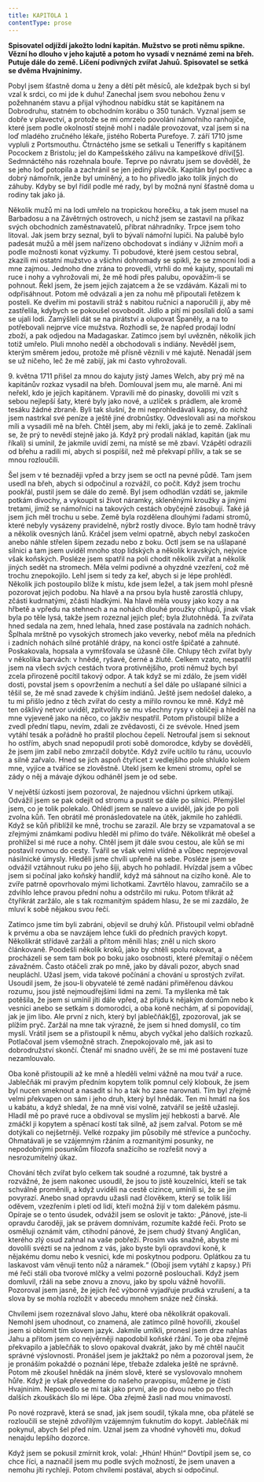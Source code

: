```yaml
---
title: KAPITOLA 1
contentType: prose
---
```


**Spisovatel odjíždí jakožto lodní kapitán. Mužstvo se proti němu spikne. Vězní ho dlouho v jeho kajutě a potom ho vysadí v neznámé zemi na břeh. Putuje dále do země. Líčení podivných zvířat Jahuů. Spisovatel se setká se dvěma Hvajninimy.**

Pobyl jsem šťastně doma u ženy a dětí pět měsíců, ale kdežpak bych si byl vzal k srdci, co mi jde k duhu! Zanechal jsem svou nebohou ženu v požehnaném stavu a přijal výhodnou nabídku stát se kapitánem na Dobrodruhu, statném to obchodním korábu o 350 tunách. Vyznal jsem se dobře v plavectví, a protože se mi omrzelo povolání námořního ranhojiče, které jsem podle okolností stejně mohl i nadále provozovat, vzal jsem si na loď mladého zručného lékaře, jistého Roberta Purefoye. 7. září 1710 jsme vypluli z Portsmouthu. Čtrnáctého jsme se setkali u Teneriffy s kapitánem Pocockem z Bristolu; jel do Kampešského zálivu na kampeškové dříví[\[5\]](./resources/undefined). Sedmnáctého nás rozehnala bouře. Teprve po návratu jsem se dověděl, že se jeho loď potopila a zachránil se jen jediný plavčík. Kapitán byl poctivec a dobrý námořník, jenže byl umíněný, a to ho přivedlo jako tolik jiných do záhuby. Kdyby se byl řídil podle mé rady, byl by možná nyní šťastně doma u rodiny tak jako já.

Několik mužů mi na lodi umřelo na tropickou horečku, a tak jsem musel na Barbadosu a na Závětrných ostrovech, u nichž jsem se zastavil na příkaz svých obchodních zaměstnavatelů, přibrat náhradníky. Trpce jsem toho litoval. Jak jsem brzy seznal, byli to bývalí námořní lupiči. Na palubě bylo padesát mužů a měl jsem nařízeno obchodovat s indiány v Jižním moři a podle možnosti konat výzkumy. Ti pobudové, které jsem cestou sebral, zkazili mi ostatní mužstvo a všichni dohromady se spikli, že se zmocní lodi a mne zajmou. Jednoho dne zrána to provedli, vtrhli do mé kajuty, spoutali mi ruce i nohy a vyhrožovali mi, že mě hodí přes palubu, opovážím-li se pohnout. Řekl jsem, že jsem jejich zajatcem a že se vzdávám. Kázali mi to odpřisáhnout. Potom mě odvázali a jen za nohu mě připoutali řetězem k posteli. Ke dveřím mi postavili stráž s nabitou ručnicí a naporučili jí, aby mě zastřelila, kdybych se pokoušel osvobodit. Jídlo a pití mi posílali dolů a sami se ujali lodi. Zamýšleli dát se na pirátství a olupovat Španěly, a na to potřebovali nejprve více mužstva. Rozhodli se, že napřed prodají lodní zboží, a pak odjedou na Madagaskar. Zatímco jsem byl uvězněn, několik jich totiž umřelo. Pluli mnoho neděl a obchodovali s indiány. Nevěděl jsem, kterým směrem jedou, protože mě přísně věznili v mé kajutě. Nenadál jsem se už ničeho, leč že mě zabijí, jak mi často vyhrožovali.

9\. května 1711 přišel za mnou do kajuty jistý James Welch, aby prý mě na kapitánův rozkaz vysadil na břeh. Domlouval jsem mu, ale marně. Ani mi neřekl, kdo je jejich kapitánem. Vpravili mě do pinasky, dovolili mi vzít s sebou nejlepší šaty, které byly jako nové, a uzlíček s prádlem, ale kromě tesáku žádné zbraně. Byli tak slušní, že mi neprohledávali kapsy, do nichž jsem nastrkal své peníze a ještě jiné drobnůstky. Odveslovali asi na mořskou míli a vysadili mě na břeh. Chtěl jsem, aby mi řekli, jaká je to země. Zaklínali se, že prý to nevědí stejně jako já. Když prý prodali náklad, kapitán (jak mu říkali) si umínil, že jakmile uvidí zemi, na místě se mě zbaví. Vzápětí odrazili od břehu a radili mi, abych si pospíšil, než mě překvapí příliv, a tak se se mnou rozloučili.

Šel jsem v té beznaději vpřed a brzy jsem se octl na pevné půdě. Tam jsem usedl na břeh, abych si odpočinul a rozvážil, co počít. Když jsem trochu pookřál, pustil jsem se dále do země. Byl jsem odhodlán vzdáti se, jakmile potkám divochy, a vykoupit si život náramky, skleněnými kroužky a jinými tretami, jimiž se námořníci na takových cestách obyčejně zásobují. Také já jsem jich měl trochu u sebe. Země byla rozdělena dlouhými řadami stromů, které nebyly vysázeny pravidelně, nýbrž rostly divoce. Bylo tam hodně trávy a několik ovesných lánů. Kráčel jsem velmi opatrně, abych nebyl zaskočen anebo náhle střelen šípem zezadu nebo z boku. Octl jsem se na ušlapané silnici a tam jsem uviděl mnoho stop lidských a několik kravských, nejvíce však koňských. Posléze jsem spatřil na poli chodit několik zvířat a několik jiných sedět na stromech. Měla velmi podivné a ohyzdné vzezření, což mě trochu znepokojilo. Lehl jsem si tedy za keř, abych si je lépe prohlédl. Několik jich postoupilo blíže k místu, kde jsem ležel, a tak jsem mohl přesně pozorovat jejich podobu. Na hlavě a na prsou byla hustě zarostlá chlupy, zčásti kudrnatými, zčásti hladkými. Na hlavě měla vousy jako kozy a na hřbetě a vpředu na stehnech a na nohách dlouhé proužky chlupů, jinak však byla po těle lysá, takže jsem rozeznal jejich pleť; byla žlutohnědá. Ta zvířata hned sedala na zem, hned lehala, hned zase postávala na zadních nohách. Šplhala mrštně po vysokých stromech jako veverky, neboť měla na předních i zadních nohách silné protáhlé drápy, na konci ostře špičaté a zahnuté. Poskakovala, hopsala a vymršťovala se úžasně čile. Chlupy těch zvířat byly v několika barvách: v hnědé, ryšavé, černé a žluté. Celkem vzato, nespatřil jsem na všech svých cestách tvora protivnějšího, proti němuž bych byl zcela přirozeně pocítil takový odpor. A tak když se mi zdálo, že jsem viděl dosti, povstal jsem s opovržením a nechutí a šel dále po ušlapané silnici a těšil se, že mě snad zavede k chýším indiánů. Ještě jsem nedošel daleko, a tu mi přišlo jedno z těch zvířat do cesty a mířilo rovnou ke mně. Když mě ten ošklivý netvor uviděl, zpitvořily se mu všechny rysy v obličeji a hleděl na mne vyjeveně jako na něco, co jakživ nespatřil. Potom přistoupil blíže a zvedl přední tlapu, nevím, zdali ze zvědavosti, či ze svévole. Hned jsem vytáhl tesák a pořádně ho praštil plochou čepelí. Netroufal jsem si seknout ho ostřím, abych snad nepopudil proti sobě domorodce, kdyby se dověděli, že jsem jim zabil nebo zmrzačil dobytče. Když zvíře ucítilo tu ránu, ucouvlo a silně zařvalo. Hned se jich aspoň čtyřicet z vedlejšího pole shluklo kolem mne, vyjíce a tváříce se zlověstně. Utekl jsem ke kmeni stromu, opřel se zády o něj a mávaje dýkou odháněl jsem je od sebe.

V největší úzkosti jsem pozoroval, že najednou všichni úprkem utíkají. Odvážil jsem se pak odejít od stromu a pustit se dále po silnici. Přemýšlel jsem, co je tolik polekalo. Ohlédl jsem se nalevo a uviděl, jak jde po poli zvolna kůň. Ten obrátil mé pronásledovatele na útěk, jakmile ho zahlédli. Když se kůň přiblížil ke mně, trochu se zarazil. Ale brzy se vzpamatoval a se zřejmými známkami podivu hleděl mi přímo do tváře. Několikrát mě obešel a prohlížel si mé ruce a nohy. Chtěl jsem jít dále svou cestou, ale kůň se mi postavil rovnou do cesty. Tvářil se však velmi vlídně a vůbec neprojevoval násilnické úmysly. Hleděli jsme chvíli upřeně na sebe. Posléze jsem se odvážil vztáhnout ruku po jeho šíji, abych ho pohladil. Hvízdal jsem a vůbec jsem si počínal jako koňský handlíř, když má sáhnout na cizího koně. Ale to zvíře patrně opovrhovalo mými lichotkami. Zavrtělo hlavou, zamračilo se a zdvihlo lehce pravou přední nohu a odstrčilo mi ruku. Potom třikrát až čtyřikrát zaržálo, ale s tak rozmanitým spádem hlasu, že se mi zazdálo, že mluví k sobě nějakou svou řečí.

Zatímco jsme tím byli zabráni, objevil se druhý kůň. Přistoupil velmi obřadně k prvému a oba se navzájem lehce ťukli do předních pravých kopyt. Několikrát střídavě zaržáli a přitom měnili hlas; zněl u nich skoro článkovaně. Poodešli několik kroků, jako by chtěli spolu rokovat, a procházeli se sem tam bok po boku jako osobnosti, které přemítají o něčem závažném. Často otáčeli zrak po mně, jako by dávali pozor, abych snad neupláchl. Užasl jsem, vida takové počínání a chování u sprostých zvířat. Usoudil jsem, že jsou-li obyvatelé té země nadáni přiměřenou dávkou rozumu, jsou jistě nejmoudřejšími lidmi na zemi. Ta myšlenka mě tak potěšila, že jsem si umínil jíti dále vpřed, až přijdu k nějakým domům nebo k vesnici anebo se setkám s domorodci, a oba koně nechám, ať si popovídají, jak je jim libo. Ale první z nich, který byl jablečňák[\[6\]](./resources/undefined), zpozoroval, jak se plížím pryč. Zaržál na mne tak výrazně, že jsem si hned domyslil, co tím myslí. Vrátil jsem se a přistoupil k němu, abych vyčkal jeho dalších rozkazů. Potlačoval jsem všemožně strach. Znepokojovalo mě, jak asi to dobrodružství skončí. Čtenář mi snadno uvěří, že se mi mé postavení tuze nezamlouvalo.

Oba koně přistoupili až ke mně a hleděli velmi vážně na mou tvář a ruce. Jablečňák mi pravým předním kopytem tolik pomnul celý klobouk, že jsem byl nucen smeknout a nasadit si ho a tak ho zase narovnati. Tím byl zřejmě velmi překvapen on sám i jeho druh, který byl hnědák. Ten mi hmátl na šos u kabátu, a když shledal, že na mně visí volně, zatvářil se ještě užasleji. Hladil mě po pravé ruce a obdivoval se myslím její hebkosti a barvě. Ale zmáčkl ji kopytem a spěnací kostí tak silně, až jsem zařval. Potom se mě dotýkali co nejšetrněji. Velké rozpaky jim působily mé střevíce a punčochy. Ohmatávali je se vzájemným ržáním a rozmanitými posunky, ne nepodobnými posunkům filozofa snažícího se rozřešit nový a nesrozumitelný úkaz.

Chování těch zvířat bylo celkem tak soudné a rozumné, tak bystré a rozvážné, že jsem nakonec usoudil, že jsou to jistě kouzelníci, kteří se tak schválně proměnili, a když uviděli na cestě cizince, umínili si, že se jím povyrazí. Anebo snad opravdu užasli nad člověkem, který se tolik liší oděvem, vzezřením i pletí od lidí, kteří možná žijí v tom dalekém pásmu. Opíraje se o tento úsudek, odvážil jsem se oslovit je takto: „Pánové, jste-li opravdu čaroději, jak se právem domnívám, rozumíte každé řeči. Proto se osměluji oznámit vám, ctihodní pánové, že jsem chudý štvaný Angličan, kterého zlý osud zahnal na vaše pobřeží. Prosím vás snažně, abyste mi dovolili svézti se na jednom z vás, jako byste byli opravdoví koně, k nějakému domu nebo k vesnici, kde mi poskytnou podporu. Oplátkou za tu laskavost vám věnuji tento nůž a náramek.“ (Obojí jsem vytáhl z kapsy.) Při mé řeči stáli oba tvorové mlčky a velmi pozorně poslouchali. Když jsem domluvil, ržáli na sebe znovu a znovu, jako by spolu vážně hovořili. Pozoroval jsem jasně, že jejich řeč výborně vyjadřuje prudká vzrušení, a ta slova by se mohla rozložit v abecedu mnohem snáze než čínská.

Chvílemi jsem rozeznával slovo Jahu, které oba několikrát opakovali. Nemohl jsem uhodnout, co znamená, ale zatímco pilně hovořili, zkoušel jsem si oblomit tím slovem jazyk. Jakmile umlkli, pronesl jsem drze nahlas Jahu a přitom jsem co nejvěrněji napodobil koňské ržání. To je oba zřejmě překvapilo a jablečňák to slovo opakoval dvakrát, jako by mě chtěl naučit správné výslovnosti. Pronášel jsem je jakžtakž po něm a pozoroval jsem, že je pronáším pokaždé o poznání lépe, třebaže zdaleka ještě ne správně. Potom mě zkoušel hnědák na jiném slově, které se vyslovovalo mnohem hůře. Když je však převedeme do našeho pravopisu, můžeme je čísti Hvajninim. Nepovedlo se mi tak jako první, ale po dvou nebo po třech dalších zkouškách šlo mi lépe. Oba zřejmě žasli nad mou vnímavostí.

Po nové rozpravě, která se snad, jak jsem soudil, týkala mne, oba přátelé se rozloučili se stejně zdvořilým vzájemným ťuknutím do kopyt. Jablečňák mi pokynul, abych šel před ním. Uznal jsem za vhodné vyhověti mu, dokud nenajdu lepšího dozorce.

Když jsem se pokusil zmírnit krok, volal: „Hhún! Hhún!“ Dovtípil jsem se, co chce říci, a naznačil jsem mu podle svých možností, že jsem unaven a nemohu jíti rychleji. Potom chvílemi postával, abych si odpočinul.
